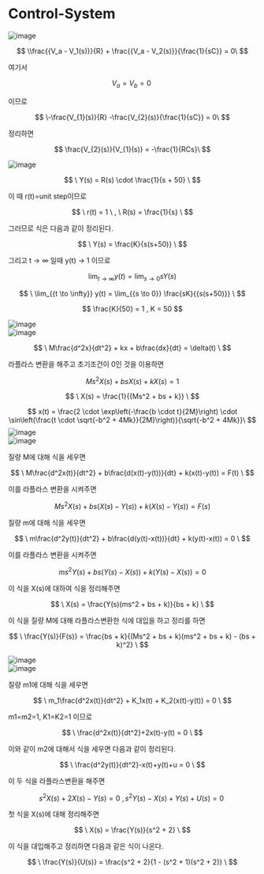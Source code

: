 # Control-System  

![image](https://github.com/kangjunhyeong/Control-System/assets/144297425/91330f69-fd4c-45f6-a0ad-4c7e6758de5f)  

$$
\\frac{{V_a - V_1(s)}}{R} + \frac{{V_a - V_2(s)}}{\frac{1}{sC}} = 0\
$$

여기서 
 
$$
V_a = V_b = 0\
$$

이므로

$$
\-\frac{V_{1}(s)}{R}  -\frac{V_{2}(s)}{\frac{1}{sC}} = 0\
$$

정리하면  

$$
\frac{V_{2}(s)}{V_{1}(s)} = -\frac{1}{RCs}\
$$

![image](https://github.com/kangjunhyeong/Control-System/assets/144297425/3f5d6808-7034-4a8f-a820-fc501004331a)  

$$
\ Y(s) = R(s) \cdot \frac{1}{s + 50} \
$$

이 때 r(t)=unit step이므로  

$$
\ r(t) = 1 \ , \ R(s) = \frac{1}{s} \
$$  

그러므로 식은 다음과 같이 정리된다.  

$$
\ Y(s) = \frac{K}{s(s+50)} \
$$

그리고 t → ∞ 일때 y(t) → 1 이므로

$$
\ \lim_{{t \to \infty}} y(t) = \lim_{{s \to 0}} sY(s) \
$$

$$
\ \lim_{{t \to \infty}} y(t) = \lim_{{s \to 0}} \frac{sK}{{s(s+50)}} \
$$

$$
 \frac{K}{50} = 1 , K = 50
$$  

![image](https://github.com/kangjunhyeong/Control-System/assets/144297425/3c6eb060-c2f8-488d-a985-48e1892386f9)  
![image](https://github.com/kangjunhyeong/Control-System/assets/144297425/3395feda-b0c5-422b-a0c3-8aacde33aeca)  

$$
\ M\frac{d^2x}{dt^2} + kx + b\frac{dx}{dt} = \delta(t) \
$$  

라플라스 변환을 해주고 초기조건이 0인 것을 이용하면  

$$
\ Ms^2X(s) + bsX(s) + kX(s) = 1 \
$$

$$
\ X(s) = \frac{1}{{Ms^2 + bs + k}} \
$$  

$$
x(t) = \frac{2 \cdot \exp\left(-\frac{b \cdot t}{2M}\right) \cdot \sin\left(\frac{t \cdot \sqrt{-b^2 + 4Mk}}{2M}\right)}{\sqrt{-b^2 + 4Mk}}\
$$
![image](https://github.com/kangjunhyeong/Control-System/assets/144297425/f01c3a61-b94c-4f24-a50a-2ba5be5c1d11)  
![image](https://github.com/kangjunhyeong/Control-System/assets/144297425/bb947e48-c9fa-4d9e-8c16-ce20cc65bbeb)  

질량 M에 대해 식을 세우면

$$
\ M\frac{d^2x(t)}{dt^2} + b\frac{d(x(t)-y(t))}{dt} + k(x(t)-y(t)) = F(t) \
$$

이를 라플라스 변환을 시켜주면  

$$
\ Ms^2X(s) + bs(X(s)-Y(s)) + k(X(s)-Y(s)) = F(s) \
$$

질량 m에 대해 식을 세우면  

$$
\ m\frac{d^2y(t)}{dt^2} + b\frac{d(y(t)-x(t))}{dt} + k(y(t)-x(t)) = 0 \
$$

이를 라플라스 변환을 시켜주면  

$$
\ ms^2Y(s) + bs(Y(s)-X(s)) + k(Y(s)-X(s)) = 0 \
$$  

이 식을 X(s)에 대하여 식을 정리해주면  

$$
\ X(s) = \frac{Y(s)(ms^2 + bs + k)}{bs + k} \
$$

이 식을 질량 M에 대해 라플라스변환한 식에 대입을 하고 정리를 하면  

$$
\ \frac{Y(s)}{F(s)} = \frac{bs + k}{(Ms^2 + bs + k)(ms^2 + bs + k) - (bs + k)^2} \
$$

![image](https://github.com/kangjunhyeong/Control-System/assets/144297425/8331d875-c7a2-4355-9dd4-b52a79d31e3a)  
![image](https://github.com/kangjunhyeong/Control-System/assets/144297425/dde4efa0-2157-440d-b486-11b293d8942e)  

질량 m1에 대해 식을 세우면  

$$
\ m_1\frac{d^2x(t)}{dt^2} + K_1x(t) + K_2(x(t)-y(t)) = 0 \
$$  

m1=m2=1, K1=K2=1 이므로  

$$
\ \frac{d^2x(t)}{dt^2}+2x(t)-y(t) = 0 \
$$
 
이와 같이 m2에 대해서 식을 세우면 다음과 같이 정리된다.  

$$
\ \frac{d^2y(t)}{dt^2}-x(t)+y(t)+u = 0 \
$$

이 두 식을 라플라스변환을 해주면  

$$
s^2X(s) + 2X(s) - Y(s) = 0\ , s^2Y(s) - X(s) + Y(s) + U(s) = 0\
$$  

첫 식을 X(s)에 대해 정리해주면  

$$
\ X(s) = \frac{Y(s)}{s^2 + 2} \
$$  

이 식을 대입해주고 정리하면 다음과 같은 식이 나온다.  

$$
\ \frac{Y(s)}{U(s)} = \frac{s^2 + 2}{1 - (s^2 + 1)(s^2 + 2)} \
$$
